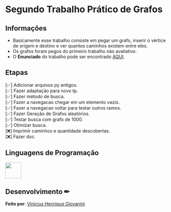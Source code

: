 # Segundo Trabalho Prático de Grafos  

## Informações

- Basicamente esse trabalho consiste em pegar um grafo, inserir o vértice de origem e destino e ver quantos caminhos existem entre eles.  
- Os grafos foram pegos do primeiro trabalho não avaliativo.  
- O **Enunciado** do trabalho pode ser encontrado [AQUI](doc/tgc-cc-tp02-2022-02.pdf).  

## Etapas

[✅] Adicionar arquivos py antigos.  
[✅] Fazer adaptação para novo tp.  
[✅] Fazer método de busca.  
[✅] Fazer a navegacao chegar em um elemento vazio.  
[✅] Fazer a navegacao voltar para testar outros ramos.  
[✅] Fazer Geração de Grafos aleatórios.  
[✅] Testar busca com grafo de 1000.  
[✅] Otimizar busca.  
[❌] Imprimir caminhos e quantidade descobertas.  
[❌] Fazer doc.  
## Linguagens de Programação

<img src="https://cdn.jsdelivr.net/gh/devicons/devicon/icons/python/python-original.svg" width="50px"/>

## Desenvolvimento ✏

**Feito por**: [Vinícius Henrique Giovanini](https://github.com/viniciushgiovanini)